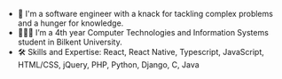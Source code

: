 - 👋 I'm a software engineer with a knack for tackling complex problems and a hunger for knowledge.
- 👩🏼‍🎓 I’m a 4th year Computer Technologies and Information Systems student in Bilkent University.
- 🛠 Skills and Expertise: React, React Native, Typescript, JavaScript, HTML/CSS, jQuery, PHP, Python, Django, C, Java

<!---
busecogen/busecogen is a ✨ special ✨ repository because its `README.md` (this file) appears on your GitHub profile.
You can click the Preview link to take a look at your changes.
--->
